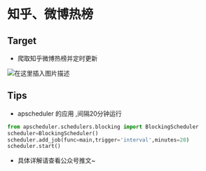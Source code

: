 ﻿# 知乎、微博热榜

## Target 
* 爬取知乎微博热榜并定时更新


![在这里插入图片描述](https://github.com/librauee/Reptile/blob/master/热榜/hot.png)

## Tips

* apscheduler 的应用 ,间隔20分钟运行

```python
from apscheduler.schedulers.blocking import BlockingScheduler
scheduler=BlockingScheduler()
scheduler.add_job(func=main,trigger='interval',minutes=20)
scheduler.start()
```
* 具体详解请查看公众号推文~



